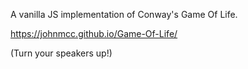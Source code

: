 A vanilla JS implementation of Conway's Game Of Life.

https://johnmcc.github.io/Game-Of-Life/

(Turn your speakers up!)
